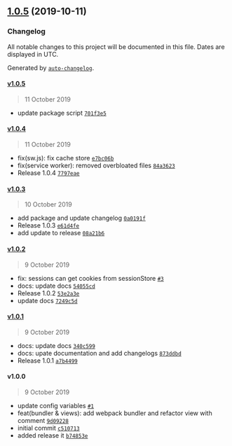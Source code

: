 ## [1.0.5](https://github.com/nerdeveloper/hackathon-starter-kit/compare/v1.0.4...v1.0.5) (2019-10-11)

### Changelog

All notable changes to this project will be documented in this file. Dates are displayed in UTC.

Generated by [`auto-changelog`](https://github.com/CookPete/auto-changelog).

#### [v1.0.5](https://github.com/nerdeveloper/hackathon-starter-kit/compare/v1.0.4...v1.0.5)

> 11 October 2019

- update package script [`701f3e5`](https://github.com/nerdeveloper/hackathon-starter-kit/commit/701f3e5304794fff89ef652523ded595386caeca)

#### [v1.0.4](https://github.com/nerdeveloper/hackathon-starter-kit/compare/v1.0.3...v1.0.4)

> 11 October 2019

- fix(sw.js): fix cache store [`e7bc06b`](https://github.com/nerdeveloper/hackathon-starter-kit/commit/e7bc06b770cca56ef00768dfc9ba1ac295a916ae)
- fix(service worker): removed overbloated files [`84a3623`](https://github.com/nerdeveloper/hackathon-starter-kit/commit/84a36236058cdefd3819ee5700c27a5f696ab014)
- Release 1.0.4 [`7797eae`](https://github.com/nerdeveloper/hackathon-starter-kit/commit/7797eae770430f36a9ff07424036c31ec520724a)

#### [v1.0.3](https://github.com/nerdeveloper/hackathon-starter-kit/compare/v1.0.2...v1.0.3)

> 10 October 2019

- add package and update changelog [`0a0191f`](https://github.com/nerdeveloper/hackathon-starter-kit/commit/0a0191f587df2f8a8391c6b9ebf6fe58b1716e57)
- Release 1.0.3 [`e61d4fe`](https://github.com/nerdeveloper/hackathon-starter-kit/commit/e61d4fe9c57ee73520e957a2c53eb5665ee3c4ea)
- add update to release [`08a21b6`](https://github.com/nerdeveloper/hackathon-starter-kit/commit/08a21b6399dd6d9ee89c61c53a81abdf89c2960a)

#### [v1.0.2](https://github.com/nerdeveloper/hackathon-starter-kit/compare/v1.0.1...v1.0.2)

> 9 October 2019

- fix: sessions can get cookies from  sessionStore [`#3`](https://github.com/nerdeveloper/hackathon-starter-kit/issues/3)
- docs: update docs [`54055cd`](https://github.com/nerdeveloper/hackathon-starter-kit/commit/54055cd25e3fdb5760c2a84435d2c759e9057bdd)
- Release 1.0.2 [`53e2a3e`](https://github.com/nerdeveloper/hackathon-starter-kit/commit/53e2a3eaad80e4ca58462f5c6b3a9af45919473f)
- update docs [`7249c5d`](https://github.com/nerdeveloper/hackathon-starter-kit/commit/7249c5d059bff183a36cd840dfb796cbd0c8b175)

#### [v1.0.1](https://github.com/nerdeveloper/hackathon-starter-kit/compare/v1.0.0...v1.0.1)

> 9 October 2019

- docs: update docs [`340c599`](https://github.com/nerdeveloper/hackathon-starter-kit/commit/340c599ed6c0d5aed755d2cadfd2e9dae5c92d35)
- docs: upate documentation and add changelogs [`873ddbd`](https://github.com/nerdeveloper/hackathon-starter-kit/commit/873ddbda9d13d8396a980e78f6aaaf4d01d09975)
- Release 1.0.1 [`a7b4499`](https://github.com/nerdeveloper/hackathon-starter-kit/commit/a7b44999dd3ecdf2a669e669806bc3e1360eed3a)

#### v1.0.0

> 9 October 2019

- update config variables [`#1`](https://github.com/nerdeveloper/hackathon-starter-kit/pull/1)
- feat(bundler & views): add webpack bundler and refactor view with comment [`9d09228`](https://github.com/nerdeveloper/hackathon-starter-kit/commit/9d092280bc621a9a4e82f97d09bec6bc045be507)
- initial commit [`c510713`](https://github.com/nerdeveloper/hackathon-starter-kit/commit/c5107135aae1cf65f0594240504d062517133078)
- added release it [`b74853e`](https://github.com/nerdeveloper/hackathon-starter-kit/commit/b74853eea4c86b11a71e3c9f27b4122a1c4dcc15)
